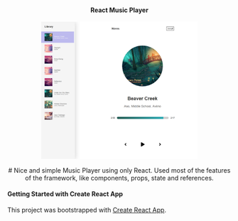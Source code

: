 <h4 align="center">React Music Player</h4>

<p align="center"><img  width="70%" src="https://github.com/marco-faltoni/react-music-player/blob/main/screen.png"></p>

<p align="center"> # Nice and simple Music Player using only React. Used most of the features of the framework, like components, props, state and references. </p>



<h4>Getting Started with Create React App</h4>

This project was bootstrapped with [Create React App](https://github.com/facebook/create-react-app).
